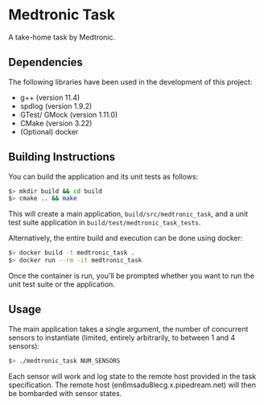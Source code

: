 Medtronic Task
==============
A take-home task by Medtronic.

Dependencies
------------
The following libraries have been used in the development of this project:
- g++ (version 11.4)
- spdlog (version 1.9.2)
- GTest/ GMock (version 1.11.0)
- CMake (version 3.22)
- (Optional) docker

Building Instructions
---------------------
You can build the application and its unit tests as follows:

```bash
$> mkdir build && cd build
$> cmake .. && make
```

This will create a main application, `build/src/medtronic_task`, and a unit test suite
application in `build/test/medtronic_task_tests`.

Alternatively, the entire build and execution can be done using docker:

```bash
$> docker build -t medtronic_task .
$> docker run --rm -it medtronic_task
```

Once the container is run, you'll be prompted whether you want to run the unit test
suite or the application.

Usage
-----
The main application takes a single argument, the number of concurrent sensors to
instantiate (limited, entirely arbitrarily, to between 1 and 4 sensors):

```bash
$> ./medtronic_task NUM_SENSORS
```

Each sensor will work and log state to the remote host provided in the task specification.
The remote host (en6msadu8lecg.x.pipedream.net) will then be bombarded with sensor states.
